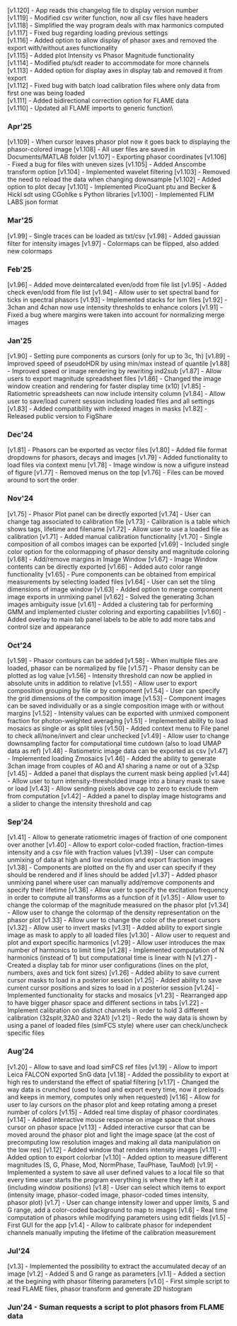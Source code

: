 [v1.120] - App reads this changelog file to display version number\
[v1.119] - Modified csv writer function, now all csv files have headers\
[v1.118] - Simplified the way program deals with max harmonics computed\
[v1.117] - Fixed bug regarding loading previous settings\
[v1.116] - Added option to allow display of phasor axes and removed the export with/without axes functionality\
[v1.115] - Added plot Intensity vs Phasor Magnitude functionality\
[v1.114] - Modified ptu/sdt reader to accommodate for more channels\
[v1.113] - Added option for display axes in display tab and removed it from export\
[v1.112] - Fixed bug with batch load calibration files where only data from first one was being loaded\
[v1.111] - Added bidirectional correction option for FLAME data\
[v1.110] - Updated all FLAME imports to generic function\
### Apr'25
[v1.109] - When cursor leaves phasor plot now it goes back to displaying the phasor-colored image
[v1.108] - All user files are saved in Documents/MATLAB folder
[v1.107] - Exporting phasor coordinates
[v1.106] - Fixed a bug for files with uneven sizes
[v1.105] - Added Anscombe transform option
[v1.104] - Implemented wavelet filtering
[v1.103] - Removed the need to reload the data when changing downsample
[v1.102] - Added option to plot decay
[v1.101] - Implemented PicoQuant ptu and Becker & Hickl sdt using CGohlke s Python libraries
[v1.100] - Implemented FLIM LABS json format
### Mar'25
[v1.99] - Single traces can be loaded as txt/csv
[v1.98] - Added gaussian filter for intensity images
[v1.97] - Colormaps can be flipped, also added new colormaps
### Feb'25
[v1.96] - Added move deintercalated even/odd from file list
[v1.95] - Added check even/odd from file list
[v1.94] - Allow user to set spectral band for ticks in spectral phasors
[v1.93] - Implemented stacks for lsm files
[v1.92] - 3chan and 4chan now use intensity thresholds to enhance colors
[v1.91] - Fixed a bug where margins were taken into account for normalizing merge images
### Jan'25
[v1.90] - Setting pure components as cursors (only for up to 3c, 1h)
[v1.89] - Improved speed of pseudoHDR by using min/max instead of quantile
[v1.88] - Improved speed or image rendering by rewriting ind2sub
[v1.87] - Allow users to export magnitude spreadsheet files
[v1.86] - Changed the image window creation and rendering for faster display time (x10)
[v1.85] - Ratiometric spreadsheets can now include intensity column
[v1.84] - Allow user to save/load current session including loaded files and all settings
[v1.83] - Added compatibility with indexed images in masks
[v1.82] - Released public version to FigShare
### Dec'24
[v1.81] - Phasors can be exported as vector files
[v1.80] - Added file format dropdowns for phasors, decays and images
[v1.79] - Added functionality to load files via context menu
[v1.78] - Image window is now a uifigure instead of figure
[v1.77] - Removed menus on the top
[v1.76] - Files can be moved around to sort the order
### Nov'24
[v1.75] - Phasor Plot panel can be directly exported
[v1.74] - User can change tag associated to calibration file
[v1.73] - Calibration is a table which shows tags, lifetime and filename
[v1.72] - Allow user to use a loaded file as calibration
[v1.71] - Added manual calibration functionality
[v1.70] - Single composition of all combos images can be exported
[v1.69] - Included single color option for the colormapping of phasor density and magnitude coloring
[v1.68] - Add/remove margins in Image Window
[v1.67] - Image Window contents can be directly exported
[v1.66] - Added auto color range functionality
[v1.65] - Pure components can be obtained from empirical measurements by selecting loaded files
[v1.64] - User can set the tiling dimensions of image window
[v1.63] - Added option to merge component image exports in unmixing panel
[v1.62] - Solved the generating 3chan images ambiguity issue
[v1.61] - Added a clustering tab for performing GMM and implemented cluster coloring and exporting capabilities
[v1.60] - Added overlay to main tab panel labels to be able to add more tabs and control size and appearance
### Oct'24
[v1.59] - Phasor contours can be added
[v1.58] - When multiple files are loaded, phasor can be normalized by file
[v1.57] - Phasor density can be plotted as log value
[v1.56] - Intensity threshold can now be applied in absolute units in addition to relative
[v1.55] - Allow user to export composition grouping by file or by component
[v1.54] - User can specify the grid dimensions of the composition image
[v1.53] - Component images can be saved individually or as a single composition image with or without margins
[v1.52] - Intensity values can be exported with unmixed component fraction for photon-weighted averaging
[v1.51] - Implemented ability to load mosaics as single or as split tiles
[v1.50] - Added context menu to File panel to check all/none/invert and clear unchecked
[v1.49] - Allow user to change downsampling factor for computational time cutdown (also to load UMAP data as ref)
[v1.48] - Ratiometric image data can be exported as csv
[v1.47] - Implemented loading Zmosaics
[v1.46] - Added the ability to generate 3chan image from couples of A0 and A1 sharing a name or out of a 32sp
[v1.45] - Added a panel that displays the current mask being applied
[v1.44] - Allow user to turn intensity-thresholded image into a binary mask to save or load
[v1.43] - Allow sending pixels above cap to zero to exclude them from computation
[v1.42] - Added a panel to display image histograms and a slider to change the intensity threshold and cap
### Sep'24
[v1.41] - Allow to generate ratiometric images of fraction of one component over another
[v1.40] - Allow to export color-coded fraction, fraction-times intensity and a csv file with fraction values
[v1.39] - User can compute unmixing of data at high and low resolution and export fraction images
[v1.38] - Components are plotted on the fly and user can specify if they should be rendered and if lines should be added
[v1.37] - Added phasor unmixing panel where user can manually add/remove components and specify their lifetime
[v1.36] - Allow user to specify the excitation frequency in order to compute all transforms as a function of it
[v1.35] - Allow user to change the colormap of the magnitude measured on the phasor plot
[v1.34] - Allow user to change the colormap of the density representation on the phasor plot
[v1.33] - Allow user to change the color of the preset cursors
[v1.32] - Allow user to invert masks
[v1.31] - Added ability to export single image as mask to apply to all loaded files
[v1.30] - Allow user to request and plot and export specific harmonics
[v1.29] - Allow user introduces the max number of harmonics to limit time
[v1.28] - Implemented computation of N harmonics (instead of 1) but computational time is linear with N
[v1.27] - Created a display tab for minor user configurations (lines on the plot, numbers, axes and tick font sizes)
[v1.26] - Added ability to save current cursor masks to load in a posterior session
[v1.25] - Added ability to save current cursor positions and sizes to load in a posterior session
[v1.24] - Implemented functionality for stacks and mosaics
[v1.23] - Rearranged app to have bigger phasor space and different sections in tabs
[v1.22] - Implement calibration on distinct channels in order to hold 3 different calibration (32split,32A0 and 32A1)
[v1.21] - Redo the way data is shown by using a panel of loaded files (simFCS style) where user can check/uncheck specific files
### Aug'24
[v1.20] - Allow to save and load simFCS ref files
[v1.19] - Allow to import Leica FALCON exported SnG data
[v1.18] - Added the possibility to export at high res to understand the effect of spatial filtering
[v1.17] - Changed the way data is crunched (used to load and export every time, now it preloads and keeps in memory, computes only when requested)
[v1.16] - Allow for user to lay cursors on the phasor plot and keep rotating among a preset number of colors
[v1.15] - Added real time display of phasor coordinates
[v1.14] - Added interactive mouse response on image space that shows cursor on phasor space
[v1.13] - Added interactive cursor that can be moved around the phasor plot and light the image space (at the cost of precomputing low resolution images and making all data manipulation on the low res)
[v1.12] - Added window that renders intensity images
[v1.11] - Added option to export colorbar
[v1.10] - Added option to measure different magnitudes (S, G, Phase, Mod, NormPhase, TauPhase, TauMod)
[v1.9] - Implemented a system to save all user defined values to a local file so that every time user starts the program everything is where they left it at (including window positions)
[v1.8] - User can select which items to export (intensity image, phasor-coded image, phasor-coded times intensity, phasor plot)
[v1.7] - User can change intensity lower and upper limits, S and G range, add a color-coded background to map to images
[v1.6] - Real time computation of phasors while modifying parameters using edit fields
[v1.5] - First GUI for the app
[v1.4] - Allow to calibrate phasor for independent channels manually imputing the lifetime of the calibration measurement
### Jul'24
[v1.3] - Implemented the possibility to extract the accumulated decay of an image
[v1.2] - Added S and G range as parameters
[v1.1] - Added a section at the begining with phasor filtering parameters
[v1.0] - First simple script to read FLAME files, phasor transform and generate 2D histogram 
### Jun'24 - Suman requests a script to plot phasors from FLAME data

